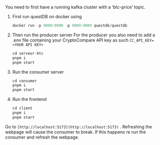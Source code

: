 You need to first have a running kafka cluster with a ‘btc-price’ topic.

1. First run questDB on docker using 
    
    ```jsx
    docker run -p 9000:9000 -p 9009:9009 questdb/questdb
    ```
    
2. Then run the producer server 
For the producer you also need to add a .env file containing your CryptoCompare API key as such
`CC_API_KEY=<YOUR API KEY>`
    
    ```jsx
    cd serveur-btc
    pnpm i
    pnpm start
    ```
    
3. Run the consumer server 
    
    ```jsx
    cd consumer
    pnpm i 
    pnpm start
    ```
    
4. Run the frontend 
    
    ```jsx
    cd client
    pnpm i
    pnpm start
    ```
    

Go to `[http://localhost:5173](http://localhost:5173)` . Refreshing the webpage will cause the consumer to break. If this happens re run the consumer and refresh the webpage.